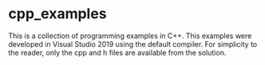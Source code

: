 # cpp_examples
This is a collection of programming examples in C++.
This examples were developed in Visual Studio 2019 using the default compiler.
For simplicity to the reader, only the cpp and h files are available from the solution.
